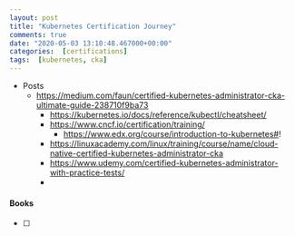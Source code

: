 ```yaml
---
layout: post
title: "Kubernetes Certification Journey"
comments: true
date: "2020-05-03 13:10:48.467000+00:00"
categories:  [certifications]
tags:  [kubernetes, cka]
---
```





* Posts
    * https://medium.com/faun/certified-kubernetes-administrator-cka-ultimate-guide-238710f9ba73
        * https://kubernetes.io/docs/reference/kubectl/cheatsheet/
        * https://www.cncf.io/certification/training/
            * https://www.edx.org/course/introduction-to-kubernetes#!
        * https://linuxacademy.com/linux/training/course/name/cloud-native-certified-kubernetes-administrator-cka
        * https://www.udemy.com/certified-kubernetes-administrator-with-practice-tests/
        * 
    
#### Books
- [ ] 




